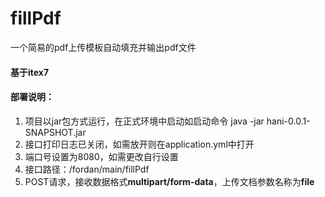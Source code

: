 # fillPdf

一个简易的pdf上传模板自动填充并输出pdf文件

#### 基于itex7

#### 部署说明：

1. 项目以jar包方式运行，在正式环境中启动如启动命令 java -jar hani-0.0.1-SNAPSHOT.jar
2. 接口打印日志已关闭，如需放开则在application.yml中打开
3. 端口号设置为8080，如需更改自行设置
4. 接口路径：/fordan/main/fillPdf
5. POST请求，接收数据格式**multipart/form-data**，上传文档参数名称为**file**
